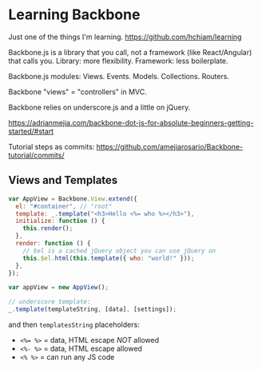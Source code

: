 # Learning Backbone

Just one of the things I'm learning. <https://github.com/hchiam/learning>

Backbone.js is a library that you call, not a framework (like React/Angular) that calls you. Library: more flexibility. Framework: less boilerplate.

Backbone.js modules: Views. Events. Models. Collections. Routers.

Backbone "views" = "controllers" in MVC.

Backbone relies on underscore.js and a little on jQuery.

<https://adrianmejia.com/backbone-dot-js-for-absolute-beginners-getting-started/#start>

Tutorial steps as commits: <https://github.com/amejiarosario/Backbone-tutorial/commits/>

## Views and Templates

```js
var AppView = Backbone.View.extend({
  el: "#container", // "root"
  template: _.template("<h3>Hello <%= who %></h3>"),
  initialize: function () {
    this.render();
  },
  render: function () {
    // $el is a cached jQuery object you can use jQuery on
    this.$el.html(this.template({ who: "world!" }));
  },
});

var appView = new AppView();
```

```js
// underscore template:
_.template(templateString, [data], [settings]);
```

and then `templatesString` placeholders:

- `<%= %>` = data, HTML escape _NOT_ allowed
- `<%- %>` = data, HTML escape allowed
- `<% %>` = can run any JS code
